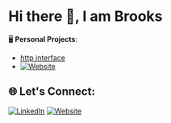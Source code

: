 # Hi there 👋, I am Brooks

🖥️ **Personal Projects**: 
- [http interface](https://http-me.edgecompute.app)
- [![Website](https://img.shields.io/badge/Website-%23323232?&style=flat&logo=internet-archive&logoColor=white)](https://www.brookscunningham.com)

## 🌐 Let's Connect:
[![LinkedIn](https://img.shields.io/badge/LinkedIn-%230077B5.svg?&style=flat&logo=linkedin&logoColor=white)](https://linkedin.com/in/brookscunningham) 
[![Website](https://img.shields.io/badge/Website-%23323232?&style=flat&logo=internet-archive&logoColor=white)](https://www.brookscunningham.com)

<!--
**BrooksCunningham/brookscunningham** is a ✨ _special_ ✨ repository because its `README.md` (this file) appears on your GitHub profile.

Here are some ideas to get you started:

- 🔭 I’m currently working on ...
- 🌱 I’m currently learning ...
- 👯 I’m looking to collaborate on ...
- 🤔 I’m looking for help with ...
- 💬 Ask me about ...
- 📫 How to reach me: ...
- 😄 Pronouns: ...
- ⚡ Fun fact: ...
-->

